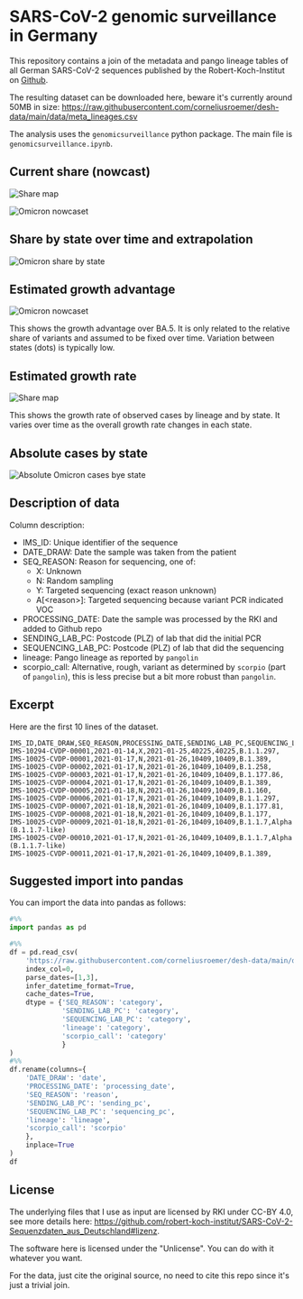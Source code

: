 # SARS-CoV-2 genomic surveillance in Germany

This repository contains a join of the metadata and pango lineage tables of all German SARS-CoV-2 sequences published by the Robert-Koch-Institut on [Github](https://github.com/robert-koch-institut/SARS-CoV-2-Sequenzdaten_aus_Deutschland).

The resulting dataset can be downloaded here, beware it's currently around 50MB in size: <https://raw.githubusercontent.com/corneliusroemer/desh-data/main/data/meta_lineages.csv>

The analysis uses the `genomicsurveillance` python package. The main file is `genomicsurveillance.ipynb`.


## Current share (nowcast)

![Share map](plots/omi_map_share.png)

![Omicron nowcaset](plots/variant-share-bar.png)


## Share by state over time and extrapolation

![Omicron share by state](plots/omi_share_by_area.png)


## Estimated growth advantage

![Omicron nowcaset](plots/growth-rate-latest.png)

This shows the growth advantage over BA.5. It is only related to the relative share of variants and assumed to be fixed over time. Variation between states (dots) is typically low. 


## Estimated growth rate

![Share map](plots/omi_map_rate.png)

This shows the growth rate of observed cases by lineage and by state. It varies over time as the overall growth rate changes in each state.


## Absolute cases by state

![Absolute Omicron cases bye state](plots/omi_abs_by_area.png)


## Description of data

Column description:

- IMS_ID: Unique identifier of the sequence
- DATE_DRAW: Date the sample was taken from the patient
- SEQ_REASON: Reason for sequencing, one of:
  - X: Unknown
  - N: Random sampling
  - Y: Targeted sequencing (exact reason unknown)
  - A[\<reason\>]: Targeted sequencing because variant PCR indicated VOC
- PROCESSING_DATE: Date the sample was processed by the RKI and added to Github repo
- SENDING_LAB_PC: Postcode (PLZ) of lab that did the initial PCR
- SEQUENCING_LAB_PC: Postcode (PLZ) of lab that did the sequencing
- lineage: Pango lineage as reported by `pangolin`
- scorpio_call: Alternative, rough, variant as determined by `scorpio` (part of `pangolin`), this is less precise but a bit more robust than `pangolin`.

## Excerpt

Here are the first 10 lines of the dataset.

```csv
IMS_ID,DATE_DRAW,SEQ_REASON,PROCESSING_DATE,SENDING_LAB_PC,SEQUENCING_LAB_PC,lineage,scorpio_call
IMS-10294-CVDP-00001,2021-01-14,X,2021-01-25,40225,40225,B.1.1.297,
IMS-10025-CVDP-00001,2021-01-17,N,2021-01-26,10409,10409,B.1.389,
IMS-10025-CVDP-00002,2021-01-17,N,2021-01-26,10409,10409,B.1.258,
IMS-10025-CVDP-00003,2021-01-17,N,2021-01-26,10409,10409,B.1.177.86,
IMS-10025-CVDP-00004,2021-01-17,N,2021-01-26,10409,10409,B.1.389,
IMS-10025-CVDP-00005,2021-01-18,N,2021-01-26,10409,10409,B.1.160,
IMS-10025-CVDP-00006,2021-01-17,N,2021-01-26,10409,10409,B.1.1.297,
IMS-10025-CVDP-00007,2021-01-18,N,2021-01-26,10409,10409,B.1.177.81,
IMS-10025-CVDP-00008,2021-01-18,N,2021-01-26,10409,10409,B.1.177,
IMS-10025-CVDP-00009,2021-01-18,N,2021-01-26,10409,10409,B.1.1.7,Alpha (B.1.1.7-like)
IMS-10025-CVDP-00010,2021-01-17,N,2021-01-26,10409,10409,B.1.1.7,Alpha (B.1.1.7-like)
IMS-10025-CVDP-00011,2021-01-17,N,2021-01-26,10409,10409,B.1.389,
```

## Suggested import into pandas

You can import the data into pandas as follows:

```python
#%%
import pandas as pd

#%%
df = pd.read_csv(
    'https://raw.githubusercontent.com/corneliusroemer/desh-data/main/data/meta_lineages.csv',
    index_col=0,
    parse_dates=[1,3],
    infer_datetime_format=True,
    cache_dates=True,
    dtype = {'SEQ_REASON': 'category',
             'SENDING_LAB_PC': 'category',
             'SEQUENCING_LAB_PC': 'category',
             'lineage': 'category',
             'scorpio_call': 'category'
             }
)
#%%
df.rename(columns={
    'DATE_DRAW': 'date',
    'PROCESSING_DATE': 'processing_date',
    'SEQ_REASON': 'reason',
    'SENDING_LAB_PC': 'sending_pc',
    'SEQUENCING_LAB_PC': 'sequencing_pc',
    'lineage': 'lineage',
    'scorpio_call': 'scorpio'
    },
    inplace=True
)
df
```

## License

The underlying files that I use as input are licensed by RKI under CC-BY 4.0, see more details here: <https://github.com/robert-koch-institut/SARS-CoV-2-Sequenzdaten_aus_Deutschland#lizenz>.

The software here is licensed under the "Unlicense". You can do with it whatever you want.

For the data, just cite the original source, no need to cite this repo since it's just a trivial join.
